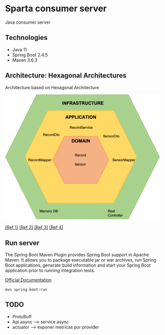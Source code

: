 # Sparta consumer server

Java consumer server

## Technologies

- Java 11
- Spring Boot 2.4.5
- Maven 3.6.3

## Architecture: Hexagonal Architectures

Architecture based on Hexagonal Architecture

![Server layers](server_arch.png)

[[Ref 1]](https://jeffreypalermo.com/2008/07/the-onion-architecture-part-1/)
[[Ref 2]](https://refactorizando.com/ejemplo-de-arquitectura-hexagonal/)
[[Ref 3]](https://github.com/refactorizando-web/spring-data-hexagonal-architecture)
[[Ref 4]](https://alistair.cockburn.us/hexagonal-architecture/)

## Run server

The Spring Boot Maven Plugin provides Spring Boot support in Apache Maven. It allows you to package executable jar or
war archives, run Spring Boot applications, generate build information and start your Spring Boot application prior to
running integration tests.

[Official Documentation](https://docs.spring.io/spring-boot/docs/current/maven-plugin/reference/htmlsingle/)

    mvn spring-boot:run 

## TODO

- ProtoBuff
- Api async --> service async
- actuator --> exponer metricas por provider


